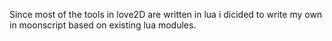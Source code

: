 
Since most of the tools in love2D are written in lua i dicided to write my own in moonscript based on existing lua modules.